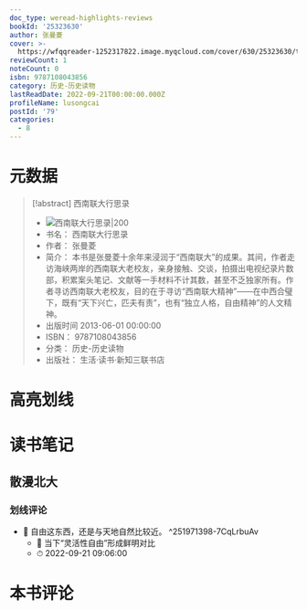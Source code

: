 ```yaml
---
doc_type: weread-highlights-reviews
bookId: '25323630'
author: 张曼菱
cover: >-
  https://wfqqreader-1252317822.image.myqcloud.com/cover/630/25323630/t7_25323630.jpg
reviewCount: 1
noteCount: 0
isbn: 9787108043856
category: 历史-历史读物
lastReadDate: 2022-09-21T00:00:00.000Z
profileName: lusongcai
postId: '79'
categories:
  - 8
---
```

# 元数据
> [!abstract] 西南联大行思录
> - ![ 西南联大行思录|200](https://wfqqreader-1252317822.image.myqcloud.com/cover/630/25323630/t7_25323630.jpg)
> - 书名： 西南联大行思录
> - 作者： 张曼菱
> - 简介： 本书是张曼菱十余年来浸润于“西南联大”的成果。其间，作者走访海峡两岸的西南联大老校友，亲身接触、交谈，拍摄出电视纪录片数部，积累案头笔记、文献等一手材料不计其数，甚至不乏独家所有。作者寻访西南联大老校友，目的在于寻访“西南联大精神”——在中西合璧下，既有“天下兴亡，匹夫有责”，也有“独立人格，自由精神”的人文精神。
> - 出版时间 2013-06-01 00:00:00
> - ISBN： 9787108043856
> - 分类： 历史-历史读物
> - 出版社： 生活·读书·新知三联书店

# 高亮划线

# 读书笔记

## 散漫北大

### 划线评论
- 📌 自由这东西，还是与天地自然比较近。  ^251971398-7CqLrbuAv
    - 💭 当下“灵活性自由”形成鲜明对比
    - ⏱ 2022-09-21 09:06:00
   
# 本书评论
